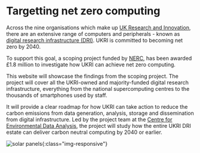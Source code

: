 
# Targetting net zero computing

Across the nine organisations which make up [UK Research and Innovation](https://www.ukri.org/), there are an extensive range of computers and peripherals - known as [digital research infrastructure (DRI)](https://www.ukri.org/our-work/creating-world-class-research-and-innovation-infrastructure/digital-research-infrastructure/). UKRI is committed to becoming net zero by 2040. 

To support this goal, a scoping project funded by [NERC](https://nerc.ukri.org/), has been awarded £1.8 million to investigate how UKRI can achieve net zero computing. 

This website will showcase the findings from the scoping project. The project will cover all the UKRI-owned and majority-funded digital research infrastructure, everything from the national supercomputing centres to the thousands of smartphones used by staff. 

It will provide a clear roadmap for how UKRI can take action to reduce the carbon emissions from data generation, analysis, storage and dissemination from digital infrastructure. Led by the project team at the [Centre for Environmental Data Analysis](https://www.ceda.ac.uk), the project will study how the entire UKRI DRI estate can deliver carbon neutral computing by 2040 or earlier. 

![solar panels](/images/solar-panels-cropped.jpg){:class="img-responsive"}
